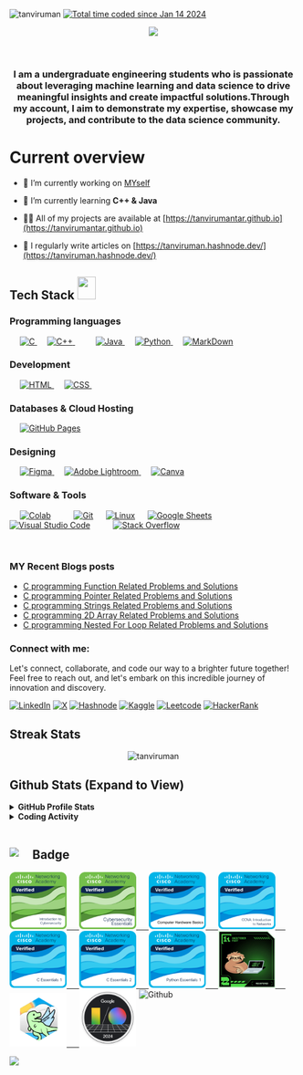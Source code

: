 <p align="left"> <img src="https://komarev.com/ghpvc/?username=tanviruman&label=Profile%20views&color=ffaa00&style=flat-square" alt="tanviruman" />  <a href="https://wakatime.com/@018d0444-5271-4ff5-9e31-91336ba41ac9"><img src="https://wakatime.com/badge/user/018d0444-5271-4ff5-9e31-91336ba41ac9.svg" alt="Total time coded since Jan 14 2024" /></a>

<!--[![Gmail Badge](https://img.shields.io/badge/-tanvirumancontact@gmail.com-c14438?style=flat-square&logo=Gmail&logoColor=white&link=mailto:tanvirumancontact@gmail.com)](mailto:tanvirumancontact@gmail.com)-->



<p align="center">
  <a href="https://github.com/tanviruman">
    </a>
</p>

<p align="center">
  <a href="https://github.com/tanviruman/readme-typing-svg">
    <img src="https://readme-typing-svg.demolab.com/?lines=HI!%20I%20am%20Tanvir%20Ahmed;CSE%20@%20UIU-232;Junior%20Programmer;Aspiring%20Data%20Scientist;Research%20and%20Robotics%20Enthusiast;Always%20learning%20new%20things&font=Fira%20Code&center=true&width=440&height=45&color=FF0000&vCenter=true&pause=1000&size=22"" />
</a>

</p>



<br/>


<h3 align="center">I am a undergraduate engineering students who is passionate about leveraging machine learning and data science to drive meaningful insights and create impactful solutions.Through my account, I aim to demonstrate my expertise, showcase my projects, and contribute to the data science community.</h3>



# Current overview
- 🔭 I’m currently working on [MYself](https://tanvirumanuiu.bio.link)

- 🌱 I’m currently learning **C++ & Java**

- 👨‍💻 All of my projects are available at [https://tanvirumantar.github.io](https://tanvirumantar.github.io)

- 📝 I regularly write articles on [https://tanviruman.hashnode.dev/](https://tanviruman.hashnode.dev/)


</p> 

<h2> Tech Stack <img src = "https://media2.giphy.com/media/QssGEmpkyEOhBCb7e1/giphy.gif?cid=ecf05e47a0n3gi1bfqntqmob8g9aid1oyj2wr3ds3mg700bl&rid=giphy.gif" width = 32px; height=40px> </h2> 
<!--
## Languages
![C](https://img.shields.io/badge/-C-000000?style=flat&logo=c)
[![C++](https://img.shields.io/badge/-C++-05122A?style=flat&logo=C%2B%2B&logoColor=00599C)](#)&nbsp;
![Python](https://img.shields.io/badge/-Python-000000?style=flat&logo=python)
![Java](https://img.shields.io/badge/-Java-000000?style=flat&logo=java)
[![Markdown](https://img.shields.io/badge/-Markdown-05122A?style=flat&logo=markdown)](#)&nbsp;
## Tools
![Git](https://img.shields.io/badge/-Git-000000?style=flat&logo=git)
![Github](https://img.shields.io/badge/-Github-000000?style=flat&logo=github)<br />
![CodeBlocks](https://img.shields.io/badge/-CodeBlocks-000000?style=flat&logo=codeblocks)
![IntellIJ](https://img.shields.io/badge/-IntellIJ%20IDEA-000000?style=flat&logo=intellij%20idea)
![MS Word](https://img.shields.io/badge/-MS%20Word-000000?style=flat&logo=microsoft%20word) 
![MS PPT](https://img.shields.io/badge/-MS%20Powerpoint-000000?style=flat&logo=microsoft%20powerpoint)
[![Visual Studio](https://img.shields.io/badge/-Visual%20Studio%20-05122A?style=flat&logo=visual-studio&logoColor=007ACC)](#)&nbsp;
[![Windows](https://img.shields.io/badge/-Windows-05122A?style=flat&logo=Windows&logoColor=A8B9CC)](#)&nbsp;
[![Linux](https://img.shields.io/badge/-Linux-05122A?style=flat&logo=Linux&logoColor=A8B9CC)](#)&nbsp;
<h3 align="left">Connect with me:</h3>
<p align="left">
</p>
<h3 align="left">Languages and Tools:</h3>
<p align="left"> <a href="https://www.arduino.cc/" target="_blank" rel="noreferrer"> <img src="https://cdn.worldvectorlogo.com/logos/arduino-1.svg" alt="arduino" width="40" height="40"/> </a> <a href="https://www.cprogramming.com/" target="_blank" rel="noreferrer"> <img src="https://raw.githubusercontent.com/devicons/devicon/master/icons/c/c-original.svg" alt="c" width="40" height="40"/> </a> <a href="https://www.w3schools.com/cpp/" target="_blank" rel="noreferrer"> <img src="https://raw.githubusercontent.com/devicons/devicon/master/icons/cplusplus/cplusplus-original.svg" alt="cplusplus" width="40" height="40"/> </a> <a href="https://www.w3schools.com/css/" target="_blank" rel="noreferrer"> <img src="https://raw.githubusercontent.com/devicons/devicon/master/icons/css3/css3-original-wordmark.svg" alt="css3" width="40" height="40"/> </a> <a href="https://git-scm.com/" target="_blank" rel="noreferrer"> <img src="https://www.vectorlogo.zone/logos/git-scm/git-scm-icon.svg" alt="git" width="40" height="40"/> </a> <a href="https://www.w3.org/html/" target="_blank" rel="noreferrer"> <img src="https://raw.githubusercontent.com/devicons/devicon/master/icons/html5/html5-original-wordmark.svg" alt="html5" width="40" height="40"/> </a> <a href="https://www.java.com" target="_blank" rel="noreferrer"> <img src="https://raw.githubusercontent.com/devicons/devicon/master/icons/java/java-original.svg" alt="java" width="40" height="40"/> </a> <a href="https://www.linux.org/" target="_blank" rel="noreferrer"> <img src="https://raw.githubusercontent.com/devicons/devicon/master/icons/linux/linux-original.svg" alt="linux" width="40" height="40"/> </a> <a href="https://www.photoshop.com/en" target="_blank" rel="noreferrer"> <img src="https://raw.githubusercontent.com/devicons/devicon/master/icons/photoshop/photoshop-line.svg" alt="photoshop" width="40" height="40"/> </a> <a href="https://www.python.org" target="_blank" rel="noreferrer"> <img src="https://raw.githubusercontent.com/devicons/devicon/master/icons/python/python-original.svg" alt="python" width="40" height="40"/> </a> 
-->

### Programming languages

<p align="left"> 
  &emsp; 
  <a href="https://www.cprogramming.com/" target="_blank"> 
    <img alt="C" src="https://img.shields.io/badge/C%20-%232370ED.svg?logo=c&logoColor=white">
  </a> 
  &emsp;
  <a href="https://www.w3schools.com/cpp/" target="_blank"> 
    <img alt="C++" src="https://img.shields.io/badge/C++%20-%2300599C.svg?logo=c%2B%2B&logoColor=white">
  </a> 
  &emsp;
<!--    <a href="https://developer.mozilla.org/en-US/docs/Web/JavaScript" target="_blank"> 
     <img alt="JavaScript" src="https://img.shields.io/badge/JavaScript%20-%23F7DF1E.svg?logo=javascript&logoColor=black">
   </a> --> 
  &emsp;
  <a href="https://www.java.com" target="_blank"> 
    <img alt="Java" src="https://img.shields.io/badge/Java-%23007396.svg?logo=java&logoColor=white">
  </a>
  &emsp;
   <a href="https://www.python.org" target="_blank">
    <img alt="Python" src="https://img.shields.io/badge/Python%20-%2314354C.svg?logo=python&logoColor=white">
  </a>
  &emsp;
<!--    <a href="https://www.php.net/">
    <img alt="PHP" src="https://img.shields.io/badge/PHP-%23777BB4.svg?logo=php&logoColor=white"/>
  </a> --> 
<a href="#"><img alt="MarkDown" src="https://img.shields.io/badge/markdown-%23000000.svg?style=for-the-badge&logo=markdown&logoColor=white"></a> 
  &emsp;
 <!--     <a href="https://www.typescriptlang.org/" target="_blank"> 
    <img alt="Typescript" src="https://shields.io/badge/TypeScript-3178C6?logo=TypeScript&logoColor=FFF&style=flat"/>
  </a> --> 
</p>

### Development
<p align="left"> 
  &emsp; 
  <a href="https://www.w3.org/html/" target="_blank"> 
   <img alt="HTML" src="https://img.shields.io/badge/HTML5%20-%23E34F26.svg?logo=html5&logoColor=white">
  </a>   
  &emsp;
  <a href="https://www.w3schools.com/css/" target="_blank">
    <img alt="CSS" src="https://img.shields.io/badge/CSS%20-%231572B6.svg?logo=css3&logoColor=white">
  </a> 
   &emsp;
<!--    <a href="https://getbootstrap.com" target="_blank"> 
    <img alt="Bootstrap" src="https://img.shields.io/badge/Bootstrap-%23563D7C.svg?style=flat&logo=bootstrap&logoColor=white"/>
  </a>
   &emsp;
<!--    <a href="https://react.dev/" target="_blank"> 
    <img alt="React" src="https://img.shields.io/badge/-ReactJs-61DAFB?style=flat&logo=react&logoColor=white"/>
  </a>
   &emsp;
 <!--     <a href="https://react.dev/" target="_blank"> 
    <img alt="React" src="https://img.shields.io/badge/React_Native-20232A?style=flat&logo=react&logoColor=61DAFB"/>
  </a>
  &emsp;
    <a href="https://tailwindcss.com/" target="_blank"> 
    <img alt="Tailwind" src="https://img.shields.io/badge/Tailwind_CSS-38B2AC?style=flat&logo=tailwind-css&logoColor=white"/>
  </a>--> 
   
 
</p>

### Databases & Cloud Hosting
 <!--  <p align="left">
  &emsp;
    <a href="https://www.mysql.com/"><img alt="MySQL" src="https://img.shields.io/badge/MySQL-%2300f.svg?style=flat&llogo=mysql&logoColor=white"></a>
  &emsp;
    <a href="https://www.sqlite.org/"><img alt="SQLite" src ="https://img.shields.io/badge/sqlite-%2307405e.svg?style=flat&logo=sqlite&logoColor=white"/></a> --> 
  &emsp;
    <a href="https://www.github.com"><img alt="GitHub Pages" src="https://img.shields.io/badge/GitHub%20Pages-%23327FC7.svg?style=flat&llogo=github&logoColor=white"></a>
  &emsp;
  <!-- <a href="https://www.mongodb.com/" target="_blank"> 
    <img alt="MongoDB" src="https://img.shields.io/badge/MongoDB-4EA94B?style=flat&logo=mongodb&logoColor=white"/>
  </a>
  &emsp;
  <a href="https://supabase.com//" target="_blank"> 
    <img alt="Supabase" src="https://img.shields.io/badge/Supabase-181818?style=flat&logo=supabase&logoColor=white"/>
  </a> --> 
<!--     <a href="https://firebase.google.com/"><img alt="Firebase" src ="https://img.shields.io/badge/Firebase-%23316192.svg?logo=firebase&logoColor=white"></a>
 --> 
</p>
  
### Designing
<p align="left">
  &emsp;
  <a href="https://www.figma.com/" target="_blank"> 
    <img alt="Figma" src="https://img.shields.io/badge/Figma-F24E1E?style=flat&logo=figma&logoColor=white"/>
  </a>
  &emsp;
  
 <!--  <a href="https://www.adobe.com/in/products/illustrator.html" target="_blank"> 
    <img alt="Adobe Illustrator" src="https://img.shields.io/badge/Adobe Illustrator-%23FF9A00.svg?style=flat&logo=adobeillustrator&logoColor=white"/>
  </a> 
  &emsp;
  <a href="https://www.adobe.com/in/products/indesign.html" target="_blank"> 
    <img alt="Adobe Indesign" src="https://img.shields.io/badge/Adobe Indesign-%e749a0.svg?style=flat&logo=adobeindesign&logoColor=white"/> 
  </a> 
    &emsp;

     &emsp;
  <a href="https://www.adobe.com/in/products/premiere.html" target="_blank"> 
   <img alt="Adobe Premiere Pro" src="https://img.shields.io/badge/Adobe Premiere Pro-%2300f.svg?style=flat&logo=adobepremierepro&logoColor=white"/>
  </a>
    -->
    
  <a href="https://www.adobe.com/in/products/photoshop-lightroom.html" target="_blank"> 
    <img alt="Adobe Lightroom" src="https://img.shields.io/badge/Adobe Lightroom-%2300f.svg?style=flat&logo=adobelightroom&logoColor=white"/>
  </a>
  &emsp;
  <a href="#">
  	<img alt="Canva" src="https://img.shields.io/badge/Canva-%2300C4CC.svg?style=flat&logo=Canva&logoColor=white"/>
  </a>
 </p>
 
 ### Software & Tools

 
<p>
<!--   &emsp;
    <a href="#"><img alt="Adobe" src="https://img.shields.io/badge/Adobe%20-%23FF0000.svg?logo=adobe&logoColor=white"></a> -->
  &emsp;
    <a href="#"><img alt="Colab" src="https://img.shields.io/badge/Colab-00b56a.svg?logo=google-colab&logoColor=white"></a>
  &emsp;
    <!-- <a href="#"><img alt="Codepen" src="https://img.shields.io/badge/Codepen-000000.svg?logo=codepen&logoColor=white"></a> -->
  &emsp;
    <a href="#"><img alt="Git" src="https://img.shields.io/badge/Git%20-%23F05033.svg?logo=git&logoColor=white"></a>
  &emsp;
  <a href="#"><img alt="Linux" src="https://img.shields.io/badge/Linux-FCC624?style=flat&logo=linux&logoColor=black"></a>
  &emsp; 
	<a href="#"><img alt="Google Sheets" src="https://img.shields.io/badge/Google%20Sheets%20-%2334A853.svg?logo=google%20sheets&logoColor=white"></a>
  &emsp; 
    <a href="#"><img alt="Visual Studio Code" src="https://img.shields.io/badge/Visual%20Studio%20Code-0078d7.svg?logo=visual-studio-code&logoColor=white"></a>
  &emsp;
 <!--    <a href="#"><img alt="Jupyter" src="https://img.shields.io/badge/Jupyter%20-%23F37626.svg?logo=Jupyter&logoColor=white"></a>-->
  &emsp;
    <a href="#"><img alt="Stack Overflow" src="https://img.shields.io/badge/-Stack%20Overflow-FE7A16?logo=stack-overflow&logoColor=white"></a>
  &emsp;

</p>
  
</p>

<br/>

 <!-- <a href="#"><img alt="" src="https://img.shields.io/badge/markdown-%23000000.svg?style=for-the-badge&logo=markdown&logoColor=white"></a> -->





### MY Recent Blogs posts
<!-- BLOG-POST-LIST:START -->
- [C programming Function Related Problems and Solutions](https://tanviruman.hashnode.dev/c-programming-function-related-problems-and-solutions)
- [C programming Pointer Related Problems and Solutions](https://tanviruman.hashnode.dev/c-programming-pointer-related-problems-and-solutions)
- [C programming Strings Related Problems and Solutions](https://tanviruman.hashnode.dev/c-programming-strings-related-problems-and-solutions)
- [C programming 2D Array Related Problems and Solutions](https://tanviruman.hashnode.dev/c-programming-2d-array-related-problems-and-solutions)
- [C programming Nested For Loop Related Problems and Solutions](https://tanviruman.hashnode.dev/nested-for-loop-related-problems-and-solutions)
<!-- BLOG-POST-LIST:END -->

<h3 align="left">Connect with me:</h3>
<p align="left">
Let's connect, collaborate, and code our way to a brighter future together! Feel free to reach out, and let's embark on this incredible journey of innovation and discovery.

 [![LinkedIn](https://img.shields.io/badge/LinkedIn-Connect-blue)](https://www.linkedin.com/in/tanvirumaan/) 
 [![X](https://img.shields.io/badge/X-Follow-red)](https://twitter.com/tanviruman/)
 [![Hashnode](https://img.shields.io/badge/Hashnode-Follow-blue)](https://tanviruman.hashnode.dev/)
 [![Kaggle](https://img.shields.io/badge/Kaggle-Follow-blue)](https://kaggle.com/tanviruman/)
 [![Leetcode](https://img.shields.io/badge/Leetcode-Follow-orange)](https://www.leetcode.com/tanviruman/)
 [![HackerRank](https://img.shields.io/badge/HackerRank-Follow-green)](https://www.hackerrank.com/profile/tanviruman/)



<!--## Problem Solving Stats


| OJ | Username | Solve Count | Max Rating |
| -- | -------- | ----------- | ---------- |
| Codeforces | [tanviruman](https://codeforces.com/profile/tanviruman) | 00 | 00 |
| AtCoder | [tanviruman](https://atcoder.jp/users/tanviruman) | 00 | 00 |
| CodeChef | [tanviruman](https://www.codechef.com/users/tanviruman) | 00 | 00 |
| Toph | [tanviruman](https://toph.co/u/tanviruman) | 00 | 00 |
| LeetCode | [tanviruman](https://leetcode.com/tanviruman) | 00 | - |
| CSES | [tanviruman](https://cses.fi/user/239259) | 00 | - |
| LightOJ | [tanviruman](https://lightoj.com/user/tanviruman) | 00 | - | 
| Timus | [tanviruman](https://acm.timus.ru/author.aspx?id=380119) | 00 | - |
| HackerRank | [tanviruman](https://www.hackerrank.com/profile/tanviruman) | 02 | - |
| HackerEarth | [tanviruman](https://www.hackerearth.com/@tanviruman) | 00 | - |
| Kattis | [tanviruman](https://open.kattis.com/users/tanviruman) | oo | - |
| SPOJ | [tanviruman](https://www.spoj.com/users/tanviruman/) | 00 | - |
| UVA | [tanhviruman](https://uhunt.onlinejudge.org/id/1657234) | 00 | - |
| Vjudge | [tanviruman](https://vjudge.net/user/tanviruman) | - | - |
| Codewars| [![codewars](https://www.codewars.com/users/tanviruman/badges/micro)](https://www.codewars.com/users/tanviruman) | - | - |

Last Updated: 31 May, 2024-->


</p>




##  Streak Stats
<p align="center"><img src="https://github-readme-streak-stats.herokuapp.com/?user=tanviruman&theme=radical" alt="tanviruman"  /></p>




##  Github Stats (Expand to View) 


<details> 
  <summary><b>GitHub Profile Stats</b></summary>
  <br/>
<!--   <p align="center">
    <a href="https://github.com/tanviruman/github-readme-stats"><img alt="Tanvirs's Github Stats" src="https://github-readme-stats.vercel.app/api?username=tanviruman&show_icons=true&count_private=true&theme=algolia" height="192px"/></a>
<br/>
  &nbsp; -->
  <br/>
	  <img src="https://github-readme-stats.vercel.app/api/top-langs?username=tanviruman&show_icons=true&locale=en&layout=compact&theme=algolia" alt="tanviruman" height="192px"/>
  <br/>
	
<br>
<div align="center">
    <a href="https://github.com/tanviruman">
        <img src="https://github-readme-activity-graph.vercel.app/graph?username=tanviruman&theme=react-dark&hide_border=true&hide_title=false&area=true&custom_title=Total%20contribution%20graph%20in%20all%20repo" width="96%" alt="activity graph">
    </a>
</div>
<div align="center">
 <a href="https://github.com/tanviruman?tab=repositories"><img src="https://github-readme-stats-one-bice.vercel.app/api?username=tanviruman&theme=gotham&show_icons=true&count_private=true&hide_border=true&role=OWNER,ORGANIZATION_MEMBER,COLLABORATOR"  width="48%" alt="@tanviruman's github-readme-stats"/></a>
 <a href="https://github.com/tanviruman?tab=stars"><img src="https://github-readme-streak-stats.herokuapp.com?user=tanviruman&theme=gotham&hide_border=true&date_format=M%20j%5B%2C%20Y%5D"  width="48%" alt="@tanviruman's github-readme-streak-stats"/></a>
</div>
<p align="center">
  <img src="https://github-readme-activity-graph.vercel.app/graph?username=tanviruman&show_icons&bg_color=21232a&color=a8eeff&line=61dafb&point=f0fcff&area=true&hide_border=false" alt="Activity Graph" />
</p>
  
	
  <b>Note:</b> Top languages is only a metric of the languages my public code consists of and doesn't reflect experience or skill level.


 
</details>


<!--<details>
  <summary><b>⚡ Recent GitHub Activity</b></summary>
  <br/>
   <a href="https://tanviruman"><img alt="Tanvirs's Activity Graph" src="https://activity-graph.herokuapp.com/graph?username=tanviruman&custom_title=Candida%20Noronha's%20Contribution%20Graph&theme=react-dark" /></a>
  <br/>

</details>
-->

<details>
  <summary><b> Coding Activity</b></summary>

   </p>


### Coding Activity
<a href="https://wakatime.com"><img src="https://wakatime.com/share/@tanviruman/8c8b7196-e6f9-46c6-b23b-db2cc3d76312.png" /></a>

### MY Learning Journey
<a href="https://roadmap.sh"><img src="https://api.roadmap.sh/v1-badge/wide/655dce9768ca6026136471c0?variant=dark" alt="roadmap.sh"/></a>

## Problem Solving Stats

| OJ | Username | Solve Count | Max Rating |
| -- | -------- | ----------- | ---------- |
| Codeforces | [tanviruman](https://codeforces.com/profile/tanviruman) | 00 | 00 |
| AtCoder | [tanviruman](https://atcoder.jp/users/tanviruman) | 00 | 00 |
| CodeChef | [tanviruman](https://www.codechef.com/users/tanviruman) | 00 | 00 |
| Toph | [tanviruman](https://toph.co/u/tanviruman) | 00 | 00 |
| LeetCode | [tanviruman](https://leetcode.com/tanviruman) | 00 | - |
| CSES | [tanviruman](https://cses.fi/user/239259) | 00 | - |
| LightOJ | [tanviruman](https://lightoj.com/user/tanviruman) | 00 | - | 
| Timus | [tanviruman](https://acm.timus.ru/author.aspx?id=380119) | 00 | - |
| HackerRank | [tanviruman](https://www.hackerrank.com/profile/tanviruman) | 02 | - |
| HackerEarth | [tanviruman](https://www.hackerearth.com/@tanviruman) | 00 | - |
| Kattis | [tanviruman](https://open.kattis.com/users/tanviruman) | oo | - |
| SPOJ | [tanviruman](https://www.spoj.com/users/tanviruman/) | 00 | - |
| UVA | [tanhviruman](https://uhunt.onlinejudge.org/id/1657234) | 00 | - |
| Vjudge | [tanviruman](https://vjudge.net/user/tanviruman) | - | - |
| Codewars| [![codewars](https://www.codewars.com/users/tanviruman/badges/micro)](https://www.codewars.com/users/tanviruman) | - | - |

Last Updated: 31 May, 2024


</p>


</details>

<br/>


<!-- ### Github Stats
<p><img align="center" src="https://github-readme-streak-stats.herokuapp.com/?user=tanviruman&show_icons=true&theme=radical&title_color=ffaa00&text_color=f4f1f1&locale=en" alt="tanviruman" /></p>
<p>&nbsp;<img align="center" src="https://github-readme-stats.vercel.app/api?username=tanviruman&show_icons=true&theme=radical&title_color=ffaa00&text_color=f4f1f1&locale=en" alt="tanviruman" />

![GitHub metrics](https://metrics.lecoq.io/tanviruman) */
  
</p>


### TOP Languages
<p>&nbsp;<img align="center" src="https://github-readme-stats.vercel.app/api/top-langs?username=tanviruman&show_icons=true&theme=radical&title_color=ffaa00&text_color=f4f1f1&locale=en" alt="tanviruman" /> -->





<!--### Coding Activity
<a href="https://wakatime.com"><img src="https://wakatime.com/share/@tanviruman/8c8b7196-e6f9-46c6-b23b-db2cc3d76312.png" /></a>-->
<!--<a href="https://wakatime.com"><img src="https://wakatime.com/share/@tanviruman/97d44b81-48d6-41a3-b7dc-9537b4ec0e04.png" /></a>-->




<!--### Badges
[![An image of @tanviruman's Holopin badges, which is a link to view their full Holopin profile](https://holopin.me/tanviruman)](https://holopin.io/@tanviruman) -->

<!--### MY Learning Journey
<a href="https://roadmap.sh"><img src="https://api.roadmap.sh/v1-badge/wide/655dce9768ca6026136471c0?variant=dark" alt="roadmap.sh"/></a>-->
## <img align="left" src="https://user-images.githubusercontent.com/65576812/180335476-afb779d0-4032-4e60-9f4d-d1c3e849db2c.png" width="40px">Badge
<a href="https://www.credly.com/badges/977239cf-0a08-4eb9-9388-19c691b01c2d/public_url">
<img src="image/introduction-to-cybersecurity (1).png" alt="Introduction to Cybersecurity" width="100"/>
  &emsp;
<a href="https://www.credly.com/badges/881a7229-e2f5-45b1-8a12-79fc82757cbe/public_url">
<img src="image/cybersecurity-essentials.png" alt="Cybersecurity Essentials" width="100"/>
  &emsp;
<a href="https://www.credly.com/badges/2bb9afc9-05e8-4366-bd49-b4fd5c37e6b4/public_url">
<img src="image/computer-hardware-basics.png" alt="Computer Hardware Basics" width="100"/>
  &emsp;
<a href="https://www.credly.com/badges/466350d2-1c7b-4682-9935-61519ab55814/public_url">
<img src="image/ccna-introduction-to-networks.png" alt="CCNA: Introduction to Networks" width="100"/>
  &emsp;	
<a href="https://www.credly.com/badges/178a4c25-ec5a-4cd2-8988-5de2955fae55/public_url">
<img src="image/c-essentials-1.1.png" alt="C Essentials 1" width="100"/>
  &emsp;
<a href="https://www.credly.com/badges/6ca18d68-a473-4973-89ef-c059b4e3cc40/public_url">
<img src="image/c-essentials-2.1.png" alt="C Essentials 2" width="100"/>
  &emsp;
<a href="https://www.credly.com/badges/784c02e3-2c66-4769-8e84-6fded7fe0504/public_url">
<img src="image/python-essentials-1.1.png" alt="Python Essentials 1" width="100"/>
  &emsp;
<a href="https://www.holopin.io/hacktoberfest2024/userbadge/cm26c38px385820cl67liks0zc">
<img src="image/Hacktoberfest 2024-Registered.png" alt="Hacktoberfest 2024: Registered" width="100"/>
  &emsp;
<a href="https://www.holopin.io/userbadge/cltozxakd90800gkxzf14ld0q">
<img src="image/Early Bird Pegasaurus.png" alt="Early Bird Pegasaurus" width="100"/>
  &emsp;
 <a href="https://g.dev/tanviruman">
<img src="image/IO2024Registered.svg" alt="I/O 2024 - Registered" width="100"/>
<!--
<a href="   ">
<img src="   " alt="   " width="120"/>
-->


<img width="55%" align="right" alt="Github" src="https://raw.githubusercontent.com/onimur/.github/master/.resources/git-header.svg" />

![](https://hit.yhype.me/github/profile?user_id=86592082)
